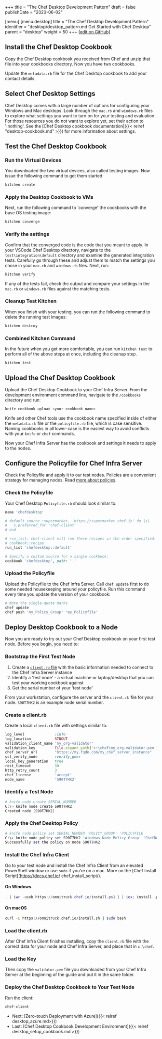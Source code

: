 +++
title = "The Chef Desktop Development Pattern"
draft = false
publishDate = "2020-06-02"

[menu]
  [menu.desktop]
    title = "The Chef Desktop Development Pattern"
    identifier = "desktop/desktop_pattern.md Get Started with Chef Desktop"
    parent = "desktop"
    weight = 50
+++
[\[edit on GitHub\]](https://github.com/chef/desktop-config/blob/master/content/desktop/desktop_pattern.md)

## Install the Chef Desktop Cookbook

Copy the Chef Desktop cookbook you received from Chef and unzip that file into your cookbooks directory. Now you have two cookbooks.

Update the `metadata.rb` file for the Chef Desktop cookbook to add your contact details.

## Select Chef Desktop Settings

Chef Desktop comes with a large number of options for configuring your Windows and Mac desktops. Look through the `mac.rb` and `windows.rb` files to explore what settings you want to turn on for your testing and evaluation. For those resources you do not want to explore yet, set their action to ':nothing'. See the [Chef Desktop cookbook documentation]({{< relref "desktop-cookbook.md" >}}) for more information about settings.

## Test the Chef Desktop Cookbook

### Run the Virtual Devices

You downloaded the two virtual devices, also called testing images. Now issue the following command to get them started:

```powershell
kitchen create
```

### Apply the Desktop Cookbook to VMs

Next, run the following command to 'converge' the cookbooks with the base OS testing image:

```powershell
kitchen converge
```

### Verify the settings

Confirm that the converged code is the code that you meant to apply. In your VSCode Chef Desktop directory, navigate to the `test\integration\default` directory and examine the generated integration tests. Carefully go through these and adjust them to match the settings you chose in your `mac.rb` and `windows.rb` files. Next, run:

```powershell
kitchen verify
```

If any of the tests fail, check the output and compare your settings in the `mac.rb` or `windows.rb` files against the matching tests.

### Cleanup Test Kitchen

When you finish with your testing, you can run the following command to delete the running test images:

```powershell
kitchen destroy
```

### Combined Kitchen Command

In the future when you get more comfortable, you can run `kitchen test` to perform all of the above steps at once, including the cleanup step.

```powershell
kitchen test
```

## Upload the Chef Desktop Cookbook

Upload the Chef Desktop Cookbook to your Chef Infra Server. From the development environment command line, navigate to the `/cookbooks` directory and run:

```powershell
knife cookbook upload <your cookbook name>
```

Knife and other Chef tools use the cookbook name specified inside of either the `metadata.rb` file or the `policyfile.rb` file, which is case sensitive. Naming cookbooks in all lower-case is the easiest way to avoid conflicts with your `knife` or `chef` commands.

Now your Chef Infra Server has the cookbook and settings it needs to apply to the nodes.

## Configure the Policyfile for Chef Infra Server

Check the Policyfile and apply it to our test nodes. Policies are a convenient strategy for managing nodes. Read [more about policies](https://blog.jerryaldrichiii.com/chef_infra/2019/05/28/using-policyfile-cookbooks.html).

### Check the Policyfile

Your Chef Desktop `Policyfile.rb` should look similar to:

```ruby
name 'chefdesktop'

# default_source :supermarket, 'https://supermarket.chef.io' do |s|
#   s.preferred_for 'chef-client'
# end

# run_list: chef-client will run these recipes in the order specified.
# cookbook::recipe
run_list 'chefdesktop::default'

# Specify a custom source for a single cookbook:
cookbook 'chefdesktop', path: '.'
```

### Upload the Policyfile

Upload the Policyfile to the Chef Infra Server. Call `chef update` first to do some needed housekeeping around your policyfile. Run this command every time you update the version of your cookbook:

```powershell
# Note the single-quote marks
chef update
chef push 'my_Policy_Group' 'my_Policyfile'
```

## Deploy Desktop Cookbook to a Node

Now you are ready to try out your Chef Desktop cookbook on your first test node. Before you begin, you need to:

### Bootstrap the First Test Node

1. Create a [`client.rb` file](https://docs.chef.io/config_rb_client/#example) with the basic information needed to connect to the Chef Infra Server instance
1. Identify a 'test node' - a virtual machine or laptop/desktop that you can test your working cookbook against
1. Get the serial number of your 'test node'

From your workstation, configure the server and the `client.rb` file for your node. `S90T7HK2` is an example node serial number.

### Create a client.rb

Create a local `client.rb` file with settings similar to:

```ruby
log_level              :info
log_location           STDOUT
validation_client_name 'my_org-validator'
validation_key         File.expand_path('c:\chef\my_org-validator.pem')
chef_server_url        "https://my.fqdn.com/my_chef_server_instance"
ssl_verify_mode        :verify_peer
local_key_generation   true
rest_timeout           30
http_retry_count       3
chef_license           'accept'
node_name              'S90T7HK2'
```

### Identify a Test Node

```powershell
# knife node create SERIAL_NUMBER
C:\> knife node create S90T7HK2
Created node [S90T7HK2]
```

### Apply the Chef Desktop Policy

```powershell
# knife node policy set SERIAL_NUMBER 'POLICY_GROUP' 'POLICYFILE
C:\> knife node policy set S90T7HK2 'Windows_Node_Policy_Group' 'ChefDesktop'
Successfully set the policy on node S90T7HK2
```

### Install the Chef Infra Client

Go to your test node and install the Chef Infra Client from an elevated PowerShell window or  use `sudo` if you're on a mac. More on the [Chef Install Script](https://docs.chef.io/ chef_install_script/).

#### On Windows

```powershell
. { iwr -useb https://omnitruck.chef.io/install.ps1 } | iex; install -project chef
```

#### On macOS

```bash
curl -L https://omnitruck.chef.io/install.sh | sudo bash
```

### Load the client.rb

After Chef Infra Client finishes installing, copy the `client.rb` file with the correct data for your node and Chef Infra Server, and place that in `c:\chef`.

### Load the Key

Then copy the `validator.pem` file you downloaded from your Chef Infra Server at the beginning of the guide and put it in the same folder.

### Deploy the Chef Desktop Cookbook to Your Test Node

Run the client:

```powershell
chef-client
```

- Next: [Zero-touch Deployment with Azure]({{< relref desktop_azure.md>}})
- Last: [Chef Desktop Cookbook Development Environment]({{< relref desktop_setup_cookbook.md >}})
